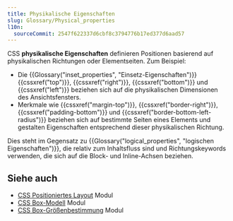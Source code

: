 ```yaml
---
title: Physikalische Eigenschaften
slug: Glossary/Physical_properties
l10n:
  sourceCommit: 2547f622337d6cbf8c3794776b17ed377d6aad57
---
```


CSS **physikalische Eigenschaften** definieren Positionen basierend auf physikalischen Richtungen oder Elementseiten. Zum Beispiel:

- Die {{Glossary("inset_properties", "Einsetz-Eigenschaften")}} {{cssxref("top")}}, {{cssxref("right")}}, {{cssxref("bottom")}} und {{cssxref("left")}} beziehen sich auf die physikalischen Dimensionen des Ansichtsfensters.
- Merkmale wie {{cssxref("margin-top")}}, {{cssxref("border-right")}}, {{cssxref("padding-bottom")}} und {{cssxref("border-bottom-left-radius")}} beziehen sich auf bestimmte Seiten eines Elements und gestalten Eigenschaften entsprechend dieser physikalischen Richtung.

Dies steht im Gegensatz zu {{Glossary("logical_properties", "logischen Eigenschaften")}}, die relativ zum Inhaltsfluss sind und Richtungskeywords verwenden, die sich auf die Block- und Inline-Achsen beziehen.

## Siehe auch

- [CSS Positioniertes Layout](/de/docs/Web/CSS/CSS_positioned_layout) Modul
- [CSS Box-Modell](/de/docs/Web/CSS/CSS_box_model) Modul
- [CSS Box-Größenbestimmung](/de/docs/Web/CSS/CSS_box_sizing) Modul
